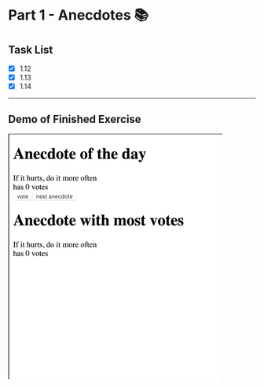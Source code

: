 # Part 1 - Anecdotes 📚

## Task List
- [x] 1.12
- [x] 1.13
- [x] 1.14
---
## Demo of Finished Exercise
![](../../assets/anecdotes-exercise.gif)